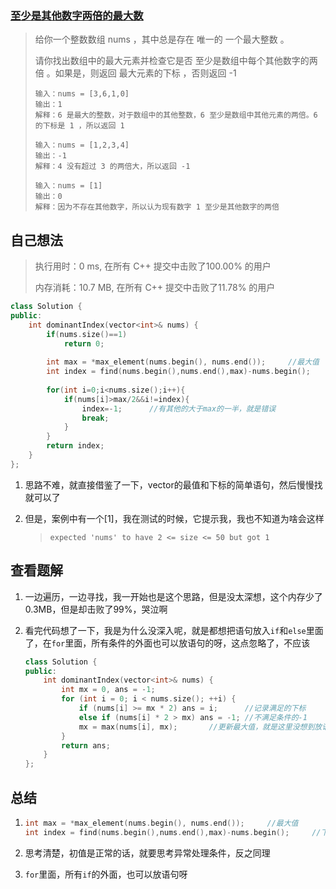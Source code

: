 ### [至少是其他数字两倍的最大数](https://leetcode.cn/problems/largest-number-at-least-twice-of-others/)

> 给你一个整数数组 nums ，其中总是存在 唯一的 一个最大整数 。
>
> 请你找出数组中的最大元素并检查它是否 至少是数组中每个其他数字的两倍 。如果是，则返回 最大元素的下标 ，否则返回 -1
>
> ```
> 输入：nums = [3,6,1,0]
> 输出：1
> 解释：6 是最大的整数，对于数组中的其他整数，6 至少是数组中其他元素的两倍。6 的下标是 1 ，所以返回 1
> ```
>
> ```
> 输入：nums = [1,2,3,4]
> 输出：-1
> 解释：4 没有超过 3 的两倍大，所以返回 -1
> ```
>
> ```
> 输入：nums = [1]
> 输出：0
> 解释：因为不存在其他数字，所以认为现有数字 1 至少是其他数字的两倍
> ```



## 自己想法

> 执行用时：0 ms, 在所有 C++ 提交中击败了100.00% 的用户
>
> 内存消耗：10.7 MB, 在所有 C++ 提交中击败了11.78% 的用户

```c++
class Solution {
public:
    int dominantIndex(vector<int>& nums) {
        if(nums.size()==1)
            return 0;
        
        int max = *max_element(nums.begin(), nums.end());     //最大值
        int index = find(nums.begin(),nums.end(),max)-nums.begin();     //下标
        
        for(int i=0;i<nums.size();i++){ 
            if(nums[i]>max/2&&i!=index){   
                index=-1;      //有其他的大于max的一半，就是错误
                break;
            }
        }
        return index;
    }
};
```

1. 思路不难，就直接借鉴了一下，vector的最值和下标的简单语句，然后慢慢找就可以了

2. 但是，案例中有一个[1]，我在测试的时候，它提示我，我也不知道为啥会这样

   > `expected 'nums' to have 2 <= size <= 50 but got 1`

   

## 查看题解

1. 一边遍历，一边寻找，我一开始也是这个思路，但是没太深想，这个内存少了0.3MB，但是却击败了99%，哭泣啊

2. 看完代码想了一下，我是为什么没深入呢，就是都想把语句放入`if`和`else`里面了，在`for`里面，所有条件的外面也可以放语句的呀，这点忽略了，不应该

   ```c++
   class Solution {
   public:
       int dominantIndex(vector<int>& nums) {
           int mx = 0, ans = -1;
           for (int i = 0; i < nums.size(); ++i) {
               if (nums[i] >= mx * 2) ans = i;		//记录满足的下标
               else if (nums[i] * 2 > mx) ans = -1;	//不满足条件的-1
               mx = max(nums[i], mx);		//更新最大值，就是这里没想到放语句
           }
           return ans;
       }
   };
   ```

   

## 总结

1. ```c++
   int max = *max_element(nums.begin(), nums.end());     //最大值
   int index = find(nums.begin(),nums.end(),max)-nums.begin();     //下标
   ```

2. 思考清楚，初值是正常的话，就要思考异常处理条件，反之同理

3. `for`里面，所有`if`的外面，也可以放语句呀